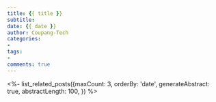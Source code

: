 ```yaml
---
title: {{ title }}
subtitle:
date: {{ date }}
author: Coupang-Tech
categories:
-
tags:
-
comments: true
---
```


<%- list_related_posts({maxCount: 3, orderBy: 'date', generateAbstract: true, abstractLength: 100, }) %>
